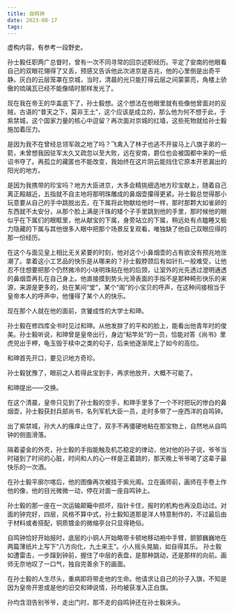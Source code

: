 ```yaml
---
title: 自鸣钟
date: 2023-08-17
tags:
---
```


虚构内容，有参考一段野史。

孙士毅任职两广总督时，曾有一次不同寻常的回京述职经历。平定了安南的他眼看自己的双眼花翎得了又丢，预感又告诉他此次进京是吉兆，他的心里倒是出奇平静。灰白的云层笼罩在京城，当时，清晨的光只能打得云层之间蒙蒙亮，角楼上骄傲的琉璃瓦已经不能像晴时那样发光了。

现在我在帝王的华盖底下了，孙士毅想。这个想法在他眼里就有些像他曾面对的反贼，古语的“普天之下，莫非王土”，这个应该是成立的，那么他为何不想于此，于紫禁城，这个国家力量的核心中逗留？再次面对京城的红墙，这些死物就给孙士毅施加着压力。

是因为我不在曾经总领军政之地了吗？飞禽入了林子也逃不开骏马上八旗子弟的一箭，未曾想我因驻军太久又疏忽以至大败，远在安南，爵位也会被国都中来的一纸诏书夺了。再孤立的藏匿也不能改变，我始终在这片阴云能挡住它原本开恩漏出的阳光的地方。

是因为我携带的珍宝吗？地方大臣进京，大多会精挑细选地方珍宝献上，随着自己离正殿越近，五指就不自主地将那明珠雕成的鼻烟壶攥得更紧。孙士毅总觉得那小玩意要从自己的手中跳脱出去，在下属将此物献给他时一样，那时那颗大如雀卵的东西就不太安分，从那个脸上满是汗珠的矮个子手里跳到他的手里，那时候他的眼似乎在下属们的眼眶里，他从献宝的下属，身旁站立的下属，稍远处有点瞌睡又极力隐藏的下属与其他很多人眼中把那个场景反复观看，唯独缺了他自己双眼应得的那一份经历。

在这个与面见皇上相比无关紧要的时刻，他对这个小鼻烟壶的占有欲没有预兆地涨潮了。拿着这小工艺品的快乐是从哪来的？孙士毅脖颈后有如针扎一般难受，让他忍不住想要把那个仍然微冷的小块明珠贴在他的后颈，让室外的光先透过澄明通透的鼻烟壶再扎在自己身上。他直接摸到势头光滑表面的手指不是那种畸形快乐的来源，来源是更多的，处在某间“堂”，某个“阁”的小宝贝的呼声，在这种间接相当于皇帝本人的呼声中，他懂得了某个人的快乐。

现在那个人就在他的面前，贪饕成性的大学士和珅。

孙士毅在修四库全书时见过和珅。从他发胖了的平和的脸上，能看出他青年时的俊美。孙士毅听说，和珅曾是皇帝出行，身边“粘竿处”的一员，恰能对答《尚书》里虎兕出于柙，龟玉毁于椟中之类的句子，后来他逐渐爬上了如今的高位。

和珅首先开口，要见识地方奇珍。

孙士毅犹豫了，眼前之人若得此宝到手，再求他放开，大概不可能了。

和珅提出——交换。

在这个清晨，皇帝只见到了孙士毅的空手，和珅手里多了一个不时把玩的惨白的鼻烟壶，孙士毅获封兵部尚书，名列军机大臣一员，走时多带了一座西洋的自鸣钟。

出了紫禁城，孙大人的瘙痒止住了，双手不再僵硬地粘在那宝物上，自然地从自鸣钟的侧面滑落。

隔着鎏金的外壳，孙士毅的手指能触及机芯稳定的律动，他对他的孙子说，爷爷当时碰到了时间的心脏，时间和人的心一样是正着跳的，那天晚上爷爷喝了这辈子最快乐的一次酒。

在孙士毅平廓尔喀后，他的图像再次被挂于紫光阁。立在画师前，画师在手卷上作他的像，他的目光微微一动，停在对面一座自鸣钟上。

孙士毅的那一座在一次运输颠簸中损坏，指针卡住，报时的机构也再没启动过。对面的钟完好，四层，风格不算中式，孙士毅知道那是洋人特意制作的，不过最后由于材料或者搭配，铜质镀金的微缩亭台只显得艳俗。

自鸣钟恰好开始报时，底层的小铜人开始略带卡顿地移动袍中手臂，颤颤巍巍地在两篇薄纸片上写下“八方向化，九土来王”。小人摇头晃脑，如自得其乐。 孙士毅如遭雷击，一步蹿到钟前，握住了中层的表盘，是那种跳动，还是那样的向前。画师无奈地叹了一口气，独自完善余下的画面。

在孙士毅的人生尽头，重病即将带走他的生命。他请求让自己的孙子入旗，不知是因为皇帝开恩或是他的旧交和珅说情，孙均被获准入正白旗。

孙均含泪告别爷爷，走出门时，那不走的自鸣钟还在孙士毅床头。